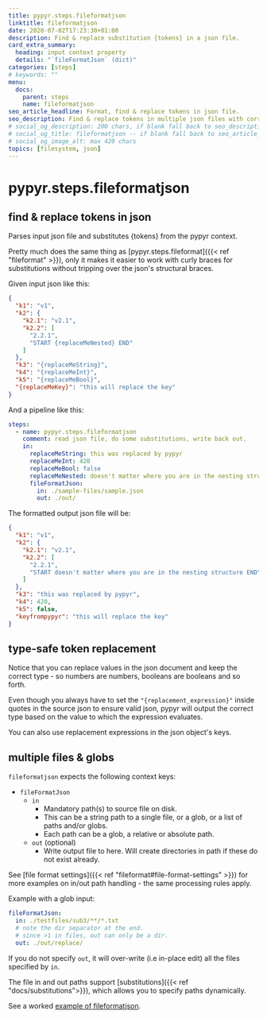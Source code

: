 ```yaml
---
title: pypyr.steps.fileformatjson
linktitle: fileformatjson
date: 2020-07-02T17:23:30+01:00
description: Find & replace substitution {tokens} in a json file.
card_extra_summary:
  heading: input context property
  details: "`fileFormatJson` (dict)"
categories: [steps]
# keywords: ""
menu:
  docs:
    parent: steps
    name: fileformatjson
seo_article_headline: Format, find & replace tokens in json file.
seo_description: Find & replace tokens in multiple json files with correct data types. Like sed for json, but type safe.
# social_og_description: 200 chars, if blank fall back to seo_description then description
# social_og_title: fileformatjson -- if blank fall back to seo_article_headline > .Title. Max 70 chars
# social_og_image_alt: max 420 chars
topics: [filesystem, json]
---
```

# pypyr.steps.fileformatjson
## find & replace tokens in json
Parses input json file and substitutes {tokens} from the pypyr context.

Pretty much does the same thing as 
[pypyr.steps.fileformat]({{< ref "fileformat" >}}), only it makes it
easier to work with curly braces for substitutions without tripping over
the json's structural braces.

Given input json like this:
```json
{
  "k1": "v1",
  "k2": {
    "k2.1": "v2.1",
    "k2.2": [
      "2.2.1",
      "START {replaceMeNested} END"
    ]
  },
  "k3": "{replaceMeString}",
  "k4": "{replaceMeInt}",
  "k5": "{replaceMeBool}",
  "{replaceMeKey}": "this will replace the key"
}
```

And a pipeline like this:
```yaml
steps:
  - name: pypyr.steps.fileformatjson
    comment: read json file, do some substitutions, write back out.
    in:
      replaceMeString: this was replaced by pypyr
      replaceMeInt: 420
      replaceMeBool: false
      replaceMeNested: doesn't matter where you are in the nesting structure
      fileFormatJson:
        in: ./sample-files/sample.json
        out: ./out/
```

The formatted output json file will be:
```json
{
  "k1": "v1",
  "k2": {
    "k2.1": "v2.1",
    "k2.2": [
      "2.2.1",
      "START doesn't matter where you are in the nesting structure END"
    ]
  },
  "k3": "this was replaced by pypyr",
  "k4": 420,
  "k5": false,
  "keyfrompypyr": "this will replace the key"
}
```

## type-safe token replacement
Notice that you can replace values in the json document and keep the correct 
type - so numbers are numbers, booleans are booleans and so forth.

Even though you always have to set the `"{replacement_expression}"` inside 
quotes in the source json to ensure valid json, pypyr will output the correct 
type based on the value to which the expression evaluates.

You can also use replacement expressions in the json object's keys.

## multiple files & globs
`fileformatjson` expects the following context keys:

- `fileFormatJson`
    - `in`
      - Mandatory path(s) to source file on disk.
      - This can be a string path to a single file, or a glob, or a list of 
        paths and/or globs. 
      - Each path can be a glob, a relative or absolute path.
    - `out` (optional)
      - Write output file to here. Will create directories in path if these do 
        not exist already.

See [file format settings]({{< ref "fileformat#file-format-settings" >}}) for 
more examples on in/out path handling - the same processing rules apply.

Example with a glob input:

```yaml
fileFormatJson:
  in: ./testfiles/sub3/**/*.txt
  # note the dir separator at the end.
  # since >1 in files, out can only be a dir.
  out: ./out/replace/
```

If you do not specify `out`, it will over-write (i.e in-place edit) all the 
files specified by `in`.

The file in and out paths support 
[substitutions]({{< ref "docs/substitutions">}}), which allows you to specify
paths dynamically.

See a worked [example of fileformatjson](https://github.com/pypyr/pypyr-example/blob/main/pipelines/fileformatjson.yaml).